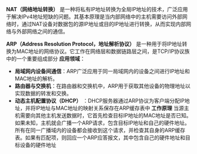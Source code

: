 **NAT（网络地址转换）**
是一种将私有IP地址转换为全局IP地址的技术，广泛应用于解决IPv4地址短缺的问题。其基本原理是当内部网络中的主机需要访问外部网络时，通过NAT设备对数据包的源IP地址或目的IP地址进行转换，从而实现内部网络与外部网络之间的通信。

**ARP（Address Resolution Protocol，地址解析协议）**
是一种用于将IP地址转换为MAC地址的网络协议。它工作在网络层和数据链路层之间，是TCP/IP协议族中的一个重要组成部分
**应用领域**：
- **局域网内设备间通信**：ARP广泛应用于同一局域网内的设备之间进行IP地址和MAC地址的解析。
- **路由器与交换机**：在路由器和交换机中，ARP用于获取其他设备的物理地址以实现数据的转发和交换。
- **动态主机配置协议（DHCP）** ：DHCP服务器通过ARP协议为客户端分配IP地址，并将IP地址与MAC地址的映射关系保存在ARP缓存表中
**工作原理**
当源主机需要向其他主机发送数据时，它首先检查目标IP地址的MAC地址是否已知。如果未知，主机就会广播一个ARP请求，包含目标IP地址和自己的硬件地址。所有在同一广播域内的设备都会接收到这个请求，并检查其自身的ARP缓存表。如果有匹配项，则回应一个ARP应答报文，其中包含自己的硬件地址和目标设备的硬件地址